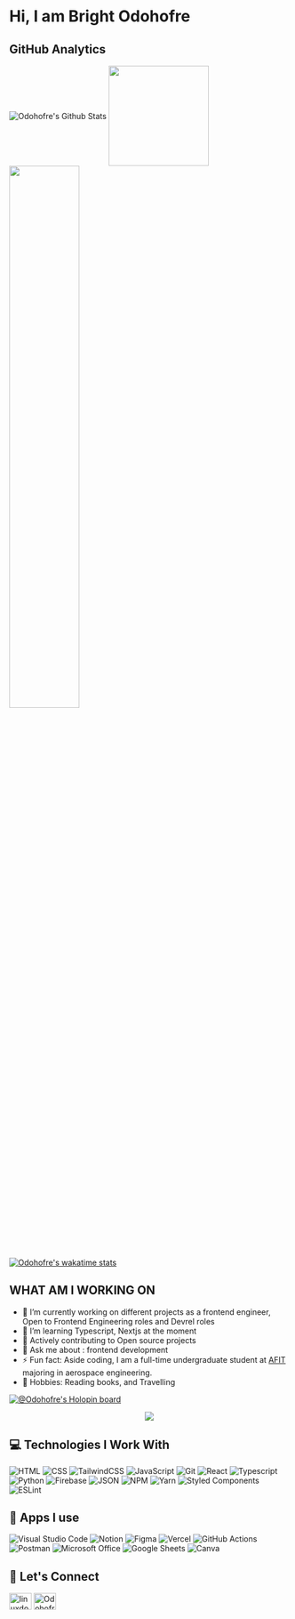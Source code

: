 # Hi, I am Bright Odohofre

## **GitHub Analytics**
<img align="center" alt="Odohofre's Github Stats" src="https://github-readme-stats.vercel.app/api?username=Odohofre&show_icons=true&hide_border=true&theme=prussian"/>
<img align="center" height="180em" src="https://github-readme-stats-eight-theta.vercel.app/api/top-langs/?username=Odohofre&layout=compact&hide_border=true&langs_count=8&theme=prussian"/>
<img align="center" width="50%" src="https://github-readme-streak-stats.herokuapp.com/?user=Odohofre&langs_count=10&show_icons=true&hide_border=true&locale=en&layout=compact&theme=prussian&line_height=0" />

[![Odohofre's wakatime stats](https://github-readme-stats.vercel.app/api/wakatime?username=@Odohofre&show_icons=true&locale=en&layout=compact&theme=prussian&line_height=0)](https://github.com/Odohofre/github-readme-stats)

## WHAT AM I WORKING ON

- 🔭 I’m currently working on different projects as a frontend engineer, Open to Frontend Engineering roles and Devrel roles
- 🌱 I’m learning Typescript, Nextjs at the moment
- 👯 Actively contributing to Open source projects
- 💬 Ask me about : frontend development
- ⚡ Fun fact: Aside coding, I am a full-time undergraduate student at [AFIT](https://afit.edu.ng) majoring in aerospace engineering.
- 🤟  Hobbies: Reading books, and Travelling

[![@Odohofre's Holopin board](https://holopin.me/be_odohofre)](https://holopin.io/@be_odohofre)

  <div align="center">
  <a href="https://github.com/Odohofre/github-profile-views-counter">
    <img src="https://komarev.com/ghpvc/?username=Odohofre&style=for-the-badge">
</a>
</div>

## 💻 Technologies I Work With

![HTML](https://img.shields.io/badge/HTML5-E34F26?style=for-the-badge&logo=html5&logoColor=white)
![CSS](https://img.shields.io/badge/CSS3-1572B6?style=for-the-badge&logo=css3&logoColor=white)
![TailwindCSS](https://img.shields.io/badge/Tailwind_CSS-38B2AC?style=for-the-badge&logo=tailwind-css&logoColor=white)
![JavaScript](https://img.shields.io/badge/JavaScript-F7DF1E?style=for-the-badge&logo=javascript&logoColor=black)
![Git](https://img.shields.io/badge/Git-F05032?style=for-the-badge&logo=git&logoColor=white)
![React](https://img.shields.io/badge/React-20232A?style=for-the-badge&logo=react&logoColor=61DAFB)
![Typescript](https://img.shields.io/badge/TypeScript-007ACC?style=for-the-badge&logo=typescript&logoColor=white)
![Python](https://img.shields.io/badge/Python-3776AB?style=for-the-badge&logo=python&logoColor=white)
![Firebase](https://img.shields.io/badge/firebase-ffca28?style=for-the-badge&logo=firebase&logoColor=black)
![JSON](https://img.shields.io/badge/json-5E5C5C?style=for-the-badge&logo=json&logoColor=white)
![NPM](https://img.shields.io/badge/npm-CB3837?style=for-the-badge&logo=npm&logoColor=white)
![Yarn](https://img.shields.io/badge/Yarn-2C8EBB?style=for-the-badge&logo=yarn&logoColor=white)
![Styled Components](https://img.shields.io/badge/styled--components-DB7093?style=for-the-badge&logo=styled-components&logoColor=white)
![ESLint](https://img.shields.io/badge/eslint-3A33D1?style=for-the-badge&logo=eslint&logoColor=white)

  </details>
  
## 📱 Apps I use

![Visual Studio Code](https://img.shields.io/badge/Visual_Studio_Code-0078D4?style=for-the-badge&logo=visual%20studio%20code&logoColor=white)
![Notion](https://img.shields.io/badge/Notion-000000?style=for-the-badge&logo=notion&logoColor=white)
![Figma](https://img.shields.io/badge/Figma-F24E1E?style=for-the-badge&logo=figma&logoColor=white)
![Vercel](https://img.shields.io/badge/Vercel-000000?style=for-the-badge&logo=vercel&logoColor=white)
![GitHub Actions](https://img.shields.io/badge/GitHub_Actions-2088FF?style=for-the-badge&logo=github-actions&logoColor=white)
![Postman](https://img.shields.io/badge/Postman-FF6C37?style=for-the-badge&logo=Postman&logoColor=white)
![Microsoft Office](https://img.shields.io/badge/Microsoft_Office-D83B01?style=for-the-badge&logo=microsoft-office&logoColor=white)
![Google Sheets](https://img.shields.io/badge/Google%20Sheets-34A853?style=for-the-badge&logo=google-sheets&logoColor=white)
![Canva](https://img.shields.io/badge/Canva-%2300C4CC.svg?&style=for-the-badge&logo=Canva&logoColor=white)

<h2 align="left">💬 Let's Connect</h2>

<p align="left">
<a href="https://twitter.com/B_Odohofre" target="blank"><img align="center" src="https://raw.githubusercontent.com/rahuldkjain/github-profile-readme-generator/master/src/images/icons/Social/twitter.svg" alt="linuxdotexe_" height="30" width="40" /></a>
<a href="https://www.linkedin.com/in/bright-odohofre-b96a751a7" target="blank"><img align="center" src="https://raw.githubusercontent.com/rahuldkjain/github-profile-readme-generator/master/src/images/icons/Social/linked-in-alt.svg" alt="Odohofre" height="30" width="40" /></a>
</p>
